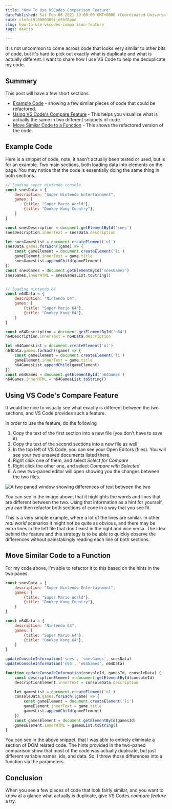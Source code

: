 ```yaml
---
title: "How To Use VSCodes Comparison Feature"
datePublished: Sat Feb 06 2021 19:00:00 GMT+0000 (Coordinated Universal Time)
cuid: clmfqi9l6000309ije5hf8pod
slug: how-to-use-vscodes-comparison-feature
tags: devtip

---
```


It is not uncommon to come across code that looks very similar to other bits of code, but it's hard to pick out exactly what is duplicate and what is actually different.  I want to share how I use VS Code to help me deduplicate my code.

## Summary

This post will have a few short sections.

- [Example Code](#example-code) - showing a few similar pieces of code that could be refactored.
- [Using VS Code's Compare Feature](#using-vs-codes-compare-feature) - This helps you visualize what is actually the same in two different snippets of code.
- [Move Similar Code to a Function](#move-similar-code-to-a-function) - This shows the refactored version of the code.

## Example Code <span id="example-code"/>

Here is a snippet of code, note, it hasn't actually been tested or used, but is for an example.  Two main sections, both loading data into elements on the page.  You may notice that the code is essentially doing the same thing in both sections.

```js
// loading super nintendo console
const snesData = {
    description: "Super Nintendo Entertainment",
    games: [
        {title: "Super Mario World"},
        {title: "Donkey Kong Country"},
    ]
}

const snesDescription = document.getElementById('snes')
snesDescription.innerText = snesData.description

let snesGamesList = document.createElement('ul')
snesData.games.forEach((game) => {
    const gameElement = document.createElement('li')
    gameElement.innerText = game.title
    snesGamesList.appendChild(gameElement)
})
const snesGames = document.getElementById('snesGames')
snesGames.innerHTML = snesGamesList.toString()


// loading nintendo 64
const n64Data = {
    description: "Nintendo 64",
    games: [
        {title: "Super Mario 64"},
        {title: "Donkey Kong 64"},
    ]
}

const n64Description = document.getElementById('n64')
n64Description.innerText = n64Data.description

let n64GamesList = document.createElement('ul')
n64Data.games.forEach((game) => {
    const gameElement = document.createElement('li')
    gameElement.innerText = game.title
    n64GamesList.appendChild(gameElement)
})
const n64Games = document.getElementById('n64Games')
n64Games.innerHTML = n64GamesList.toString()
```

## Using VS Code's Compare Feature <span id="using-vs-codes-compare-feature"/>

It would be nice to visually see what exactly is different between the two sections, and VS Code provides such a feature.

In order to use the feature, do the following
1. Copy the text of the first section into a new file (you don't have to save it)
1. Copy the text of the second sections into a new file as well
1. In the top left of VS Code, you can see your Open Editors (files).  You will see your two unsaved documents listed there.
1. Right click one of them, and select _Select for Compare_
1. Right click the other one, and select _Compare with Selected_
1. A new two-paned editor will open showing you the changes between the two files.

![A two paned window showing differences of text between the two](/images/fileCompare.PNG)

You can see in the image above, that it highlights the words and lines that are different between the two.  Using that information as a hint for yourself, you can then refactor both sections of code in a way that you see fit.

This is a very simple example, where a lot of the lines are similar.  In other _real world_ scenarios it might not be quite as obvious, and there may be extra lines in the left file that don't exist in the right and vice versa.  The idea behind the feature and this strategy is to be able to quickly observe the differences without painstakingly reading each line of both sections.

## Move Similar Code to a Function <span id="move-similar-code-to-a-function"/>

For my code above, I'm able to refactor it to this based on the hints in the two panes.

```js
const snesData = {
    description: "Super Nintendo Entertainment",
    games: [
        {title: "Super Mario World"},
        {title: "Donkey Kong Country"},
    ]
}

const n64Data = {
    description: "Nintendo 64",
    games: [
        {title: "Super Mario 64"},
        {title: "Donkey Kong 64"},
    ]
}

updateConsoleInformation('snes', 'snesGames', snesData)
updateConsoleInformation('n64', 'n64Games', n64Data)

function updateConsoleInformation(consoleId, gamesId, consoleData) {
    const descriptionElement = document.getElementById(consoleId)
    descriptionElement.innerText = consoleData.description

    let gamesList = document.createElement('ul')
    consoleData.games.forEach((game) => {
        const gameElement = document.createElement('li')
        gameElement.innerText = game.title
        gamesList.appendChild(gameElement)
    })
    const gamesElement = document.getElementById(gamesId)
    gamesElement.innerHTML = gamesList.toString()
}
```

You can see in the above snippet, that I was able to entirely eliminate a section of DOM related code.  The hints provided in the two-paned comparison show that most of the code was actually duplicate, but just different variable names, ids, and data.  So, I threw those differences into a function via the parameters.

## Conclusion

When you see a few pieces of code that look fairly similar, and you want to know at a glance what actually is duplicate, give VS Codes _compare feature_ a try.